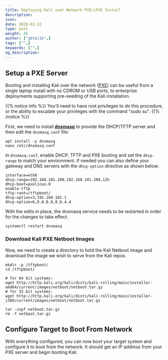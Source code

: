 ```yaml
---
title: Deploying Kali over Network PXE/iPXE Install
description:
icon:
date: 2020-02-22
type: post
weight: 45
author: ["g0tmi1k",]
tags: ["",]
keywords: ["",]
og_description:
---
```


## Setup a PXE Server

Booting and installing Kali over the network ([PXE](http://en.wikipedia.org/wiki/Preboot_Execution_Environment)) can be useful from a single laptop install with no CDROM or USB ports, to enterprise deployments supporting pre-seeding of the Kali installation.

{{% notice info %}}
You'll need to have root privileges to do this procedure, or the ability to escalate your privileges with the command "sudo su".
{{% /notice %}}

First, we need to install **[dnsmasq](https://packages.debian.org/testing/dnsmasq)** to provide the DHCP/TFTP server and then edit the `dnsmasq.conf` file:

```
apt install -y dnsmasq
nano /etc/dnsmasq.conf
```

In `dnsmasq.conf`, enable DHCP, TFTP and PXE booting and set the `dhcp-range` to match your environment. If needed you can also define your gateway and DNS servers with the `dhcp-option` directive as shown below:

```
interface=eth0
dhcp-range=192.168.101.100,192.168.101.200,12h
dhcp-boot=pxelinux.0
enable-tftp
tftp-root=/tftpboot/
dhcp-option=3,192.168.101.1
dhcp-option=6,8.8.8.8,8.8.4.4
```

With the edits in place, the dnsmasq service needs to be restarted in order for the changes to take effect.

```
systemctl restart dnsmasq
```

### Download Kali PXE Netboot Images

Now, we need to create a directory to hold the Kali Netboot image and download the image we wish to serve from the Kali repos.

```
mkdir -p /tftpboot/
cd /tftpboot/

# for 64 bit systems:
wget http://http.kali.org/kali/dists/kali-rolling/main/installer-amd64/current/images/netboot/netboot.tar.gz
# for 32 bit systems:
wget http://http.kali.org/kali/dists/kali-rolling/main/installer-i386/current/images/netboot/netboot.tar.gz

tar -zxpf netboot.tar.gz
rm -f netboot.tar.gz
```

## Configure Target to Boot From Network

With everything configured, you can now boot your target system and configure it to boot from the network. It should get an IP address from your PXE server and begin booting Kali.
